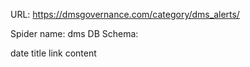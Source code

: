 URL: https://dmsgovernance.com/category/dms_alerts/

Spider name: dms
DB Schema:

date
title
link
content

